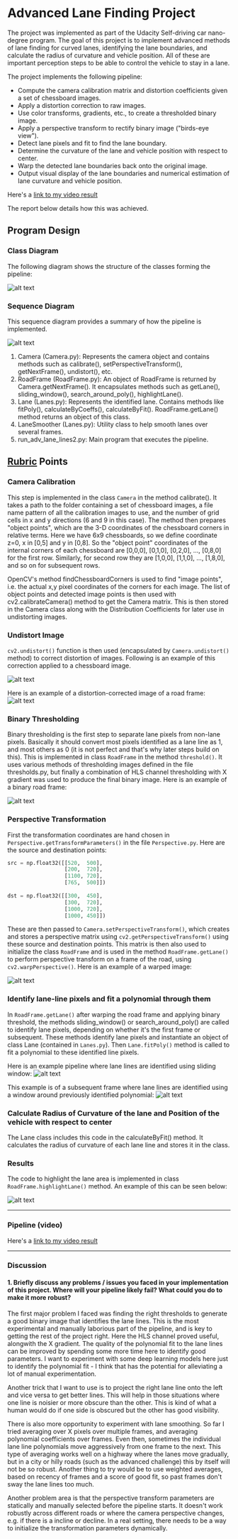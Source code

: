 # Advanced Lane Finding Project

The project was implemented as part of the Udacity Self-driving car nano-degree program. The goal of this project is to implement advanced methods of lane finding for curved lanes, identifying the lane boundaries, and calculate the radius of curvature and vehicle position. All of these are important perception steps to be able to control the vehicle to stay in a lane.

The project implements the following pipeline:

* Compute the camera calibration matrix and distortion coefficients given a set of chessboard images.
* Apply a distortion correction to raw images.
* Use color transforms, gradients, etc., to create a thresholded binary image.
* Apply a perspective transform to rectify binary image ("birds-eye view").
* Detect lane pixels and fit to find the lane boundary.
* Determine the curvature of the lane and vehicle position with respect to center.
* Warp the detected lane boundaries back onto the original image.
* Output visual display of the lane boundaries and numerical estimation of lane curvature and vehicle position.

[//]: # (Image References)

[image1]: ./output_images/undistorted.png "Undistorted"
[image2]: ./output_images/road_undistorted.jpg "Road Transformed"
[image3]: ./output_images/thresholded.png "Binary Example"
[image4]: ./output_images/warped_example.png "Warp Example"
[image5]: ./output_images/lanes_sliding_window_1.png "Lanes"
[image5.1]: ./output_images/lanes_search_around_poly_1.png "Lanes"
[image5.2]: ./output_images/lanes_search_around_poly_2.png "Lanes 2"
[image5.3]: ./output_images/lanes_search_around_poly_3.png "Lanes 3"
[image6]: ./output_images/highlighted_lane.png "Highlighted Lanes 4"
[image7]: ./VehicleDetection_Sequence.jpg "Sequence Diagram"
[image8]: ./VehicleDetection_Classes.jpg "Class Diagram"
[video1]: ./project_video_out.mp4 "Video"

Here's a [link to my video result](./project_video_out.mp4)

The report below details how this was achieved.

## Program Design

### Class Diagram
The following diagram shows the structure of the classes forming the pipeline:

![alt text][image8]

### Sequence Diagram
This sequence diagram provides a summary of how the pipeline is implemented.

![alt text][image7]

1. Camera (Camera.py): Represents the camera object and contains methods such as calibrate(), setPerspectiveTransform(), getNextFrame(), undistort(), etc.
2. RoadFrame (RoadFrame.py): An object of RoadFrame is returned by Camera.getNextFrame(). It encapsulates methods such as getLane(), sliding_window(), search_around_poly(), highlightLane().
3. Lane (Lanes.py): Represents the identified lane. Contains methods like fitPoly(), calculateByCoeffs(), calculateByFit(). RoadFrame.getLane() method returns an object of this class.
4. LaneSmoother (Lanes.py): Utility class to help smooth lanes over several frames.
5. run_adv_lane_lines2.py: Main program that executes the pipeline.

## [Rubric](https://review.udacity.com/#!/rubrics/571/view) Points

### Camera Calibration

This step is implemented in the class `Camera` in the method calibrate(). It takes a path to the folder containing a set of chessboard images, a file name pattern of all the calibration images to use, and the number of grid cells in x and y directions (6 and 9 in this case). The method then prepares "object points", which are the 3-D coordinates of the chessboard corners in relative terms. Here we have 6x9 chessboards, so we define coordinate z=0, x in [0,5] and y in [0,8]. So the "object point" coordinates of the internal corners of each chessboard are [0,0,0], [0,1,0], [0,2,0], ..., [0,8,0] for the first row. Similarly, for second row they are [1,0,0], [1,1,0], ..., [1,8,0], and so on for subsequent rows.

OpenCV's method findChessboardCorners is used to find "image points", i.e. the actual x,y pixel coordinates of the corners for each image. The list of object points and detected image points is then used with cv2.calibrateCamera() method to get the Camera matrix. This is then stored in the Camera class along with the Distribution Coefficients for later use in undistorting images.

### Undistort Image

`cv2.undistort()` function is then used (encapsulated by `Camera.undistort()` method) to correct distortion of images. Following is an example of this correction applied to a chessboard image.

![alt text][image1]

Here is an example of a distortion-corrected image of a road frame:
![alt text][image2]

### Binary Thresholding

Binary thresholding is the first step to separate lane pixels from non-lane pixels. Basically it should convert most pixels identified as a lane line as 1, and most others as 0 (it is not perfect and that's why later steps build on this). This is implemented in class `RoadFrame` in the method `threshold()`. It uses various methods of thresholding images defined in the file thresholds.py, but finally a combination of HLS channel thresholding with X gradient was used to produce the final binary image. Here is an example of a binary road frame:

![alt text][image3]

### Perspective Transformation

First the transformation coordinates are hand chosen in `Perspective.getTransformParameters()` in the file `Perspective.py`. Here are the source and destination points:

```python
src = np.float32([[520,  500],
                  [200,  720],
                  [1100, 720],
                  [765,  500]])
                  
dst = np.float32([[300,  450],
                  [300,  720],
                  [1000, 720],
                  [1000, 450]]) 
```

These are then passed to `Camera.setPerspectiveTransform()`, which creates and stores a perspective matrix using `cv2.getPerspectiveTransform()` using these source and destination points. This matrix is then also used to initialize the class `RoadFrame` and is used in the method `RoadFrame.getLane()` to perform perspective transform on a frame of the road, using `cv2.warpPerspective()`.
Here is an example of a warped image:

![alt text][image4]

### Identify lane-line pixels and fit a polynomial through them

In `RoadFrame.getLane()` after warping the road frame and applying binary threshold, the methods sliding_window() or search_around_poly() are called to identify lane pixels, depending on whether it's the first frame or subsequent. These methods identify lane pixels and instantiate an object of class Lane (contained in `Lanes.py`). Then `Lane.fitPoly()` method is called to fit a polynomial to these identified line pixels.

Here is an example pipeline where lane lines are identified using sliding window:
![alt text][image5]

This example is of a subsequent frame where lane lines are identified using a window around previously identified polynomial:
![alt text][image5.1]

### Calculate Radius of Curvature of the lane and Position of the vehicle with respect to center

The Lane class includes this code in the calculateByFit() method. It calculates the radius of curvature of each lane line and stores it in the class.

### Results

The code to highlight the lane area is implemented in class `RoadFrame.highlightLane()` method.  An example of this can be seen below:

![alt text][image6]

---

### Pipeline (video)

Here's a [link to my video result](./project_video_out.mp4)

---

### Discussion

#### 1. Briefly discuss any problems / issues you faced in your implementation of this project.  Where will your pipeline likely fail?  What could you do to make it more robust?

The first major problem I faced was finding the right thresholds to generate a good binary image that identifies the lane lines. This is the most experimental and manually laborious part of the pipeline, and is key to getting the rest of the project right. Here the HLS channel proved useful, alongwith the X gradient. The quality of the polynomial fit to the lane lines can be improved by spending some more time here to identify good parameters. I want to experiment with some deep learning models here just to identify the polynomial fit - I think that has the potential for alleviating a lot of manual experimentation. 

Another trick that I want to use is to project the right lane line onto the left and vice versa to get better lines. This will help in those situations where one line is noisier or more obscure than the other. This is kind of what a human would do if one side is obscured but the other has good visibility.

There is also more opportunity to experiment with lane smoothing. So far I tried averaging over X pixels over multiple frames, and averaging polynomial coefficients over frames. Even then, sometimes the individual lane line polynomials move aggressively from one frame to the next. This type of averaging works well on a highway where the lanes move gradually, but in a city or hilly roads (such as the advanced challenge) this by itself will not be so robust. Another thing to try would be to use weighted averages, based on recency of frames and a score of good fit, so past frames don't sway the lane lines too much.

Another problem area is that the perspective transform parameters are statically and manually selected before the pipeline starts. It doesn't work robustly across different roads or where the camera perspective changes, e.g. if there is a incline or decline. In a real setting, there needs to be a way to initialize the transformation parameters dynamically.
